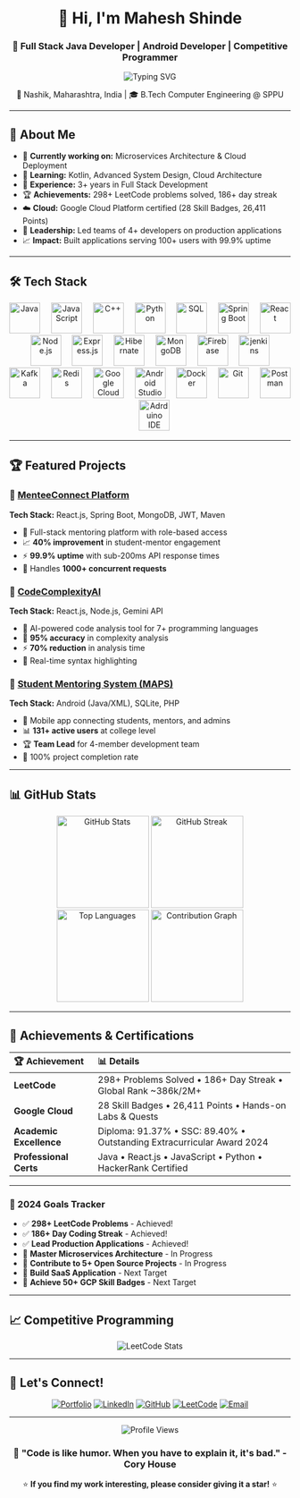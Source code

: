 <div align="center">
  <h1>👋 Hi, I'm Mahesh Shinde</h1>
  <h3>🚀 Full Stack Java Developer | Android Developer | Competitive Programmer</h3>
  
  <p>
    <img src="https://readme-typing-svg.herokuapp.com?font=Fira+Code&pause=1000&color=2196F3&center=true&vCenter=true&width=435&lines=Full+Stack+Java+Developer;Android+Application+Developer;Competitive+Programmer;3%2B+Years+Experience;Always+Learning+New+Technologies" alt="Typing SVG" />
  </p>
  
  <p>
    📍 Nashik, Maharashtra, India | 🎓 B.Tech Computer Engineering @ SPPU
  </p>
</div>

---

## 🚀 About Me

- 🔭 **Currently working on:** Microservices Architecture & Cloud Deployment
- 🌱 **Learning:** Kotlin, Advanced System Design, Cloud Architecture
- 💼 **Experience:** 3+ years in Full Stack Development
- 🏆 **Achievements:** 298+ LeetCode problems solved, 186+ day streak
- ☁️ **Cloud:** Google Cloud Platform certified (28 Skill Badges, 26,411 Points)
- 👥 **Leadership:** Led teams of 4+ developers on production applications
- 📈 **Impact:** Built applications serving 100+ users with 99.9% uptime

---

## 🛠️ Tech Stack

<p align="center">
  <img src="https://skillicons.dev/icons?i=java" alt="Java" width="55" height="55"/> &nbsp;&nbsp;&nbsp;
  <img src="https://skillicons.dev/icons?i=js" alt="JavaScript" width="55" height="55"/> &nbsp;&nbsp;&nbsp;
  <img src="https://skillicons.dev/icons?i=cpp" alt="C++" width="55" height="55"/> &nbsp;&nbsp;&nbsp;
  <img src="https://skillicons.dev/icons?i=python" alt="Python" width="55" height="55"/> &nbsp;&nbsp;&nbsp;
  <img src="https://skillicons.dev/icons?i=mysql" alt="SQL" width="55" height="55"/> &nbsp;&nbsp;&nbsp;
  <img src="https://skillicons.dev/icons?i=spring" alt="Spring Boot" width="55" height="55"/> &nbsp;&nbsp;&nbsp;
  <img src="https://skillicons.dev/icons?i=react" alt="React" width="55" height="55"/> &nbsp;&nbsp;&nbsp;
  <img src="https://skillicons.dev/icons?i=nodejs" alt="Node.js" width="55" height="55"/> &nbsp;&nbsp;&nbsp;
  <img src="https://skillicons.dev/icons?i=express" alt="Express.js" width="55" height="55"/> &nbsp;&nbsp;&nbsp;
  <img src="https://skillicons.dev/icons?i=hibernate" alt="Hibernate" width="55" height="55"/> &nbsp;&nbsp;&nbsp;
  <img src="https://skillicons.dev/icons?i=mongodb" alt="MongoDB" width="55" height="55"/> &nbsp;&nbsp;&nbsp;
  <img src="https://skillicons.dev/icons?i=firebase" alt="Firebase" width="55" height="55"/> &nbsp;&nbsp;&nbsp;
  <img src="https://skillicons.dev/icons?i=jenkins" alt="jenkins" width="55" height="55"/> &nbsp;&nbsp;&nbsp;
  <img src="https://skillicons.dev/icons?i=kafka" alt="Kafka" width="55" height="55"/> &nbsp;&nbsp;&nbsp;
  <img src="https://skillicons.dev/icons?i=redis" alt="Redis" width="55" height="55"/> &nbsp;&nbsp;&nbsp;
  <img src="https://skillicons.dev/icons?i=gcp" alt="Google Cloud" width="55" height="55"/> &nbsp;&nbsp;&nbsp;
  <img src="https://skillicons.dev/icons?i=androidstudio" alt="Android Studio" width="55" height="55"/> &nbsp;&nbsp;&nbsp;
  <img src="https://skillicons.dev/icons?i=docker" alt="Docker" width="55" height="55"/> &nbsp;&nbsp;&nbsp;
  <img src="https://skillicons.dev/icons?i=git" alt="Git" width="55" height="55"/> &nbsp;&nbsp;&nbsp;
  <img src="https://skillicons.dev/icons?i=postman" alt="Postman" width="55" height="55"/>  &nbsp;&nbsp;&nbsp;
  <img src="https://skillicons.dev/icons?i=arduino" alt="Adrduino IDE" width="55" height="55"/>
</p>


---

## 🏆 Featured Projects

### 🌟 [MenteeConnect Platform](https://github.com/maheshshinde9100)
**Tech Stack:** React.js, Spring Boot, MongoDB, JWT, Maven
- 🚀 Full-stack mentoring platform with role-based access
- 📈 **40% improvement** in student-mentor engagement
- ⚡ **99.9% uptime** with sub-200ms API response times
- 🔧 Handles **1000+ concurrent requests**

### 🤖 [CodeComplexityAI](https://github.com/maheshshinde9100)
**Tech Stack:** React.js, Node.js, Gemini API
- 🧠 AI-powered code analysis tool for 7+ programming languages
- 🎯 **95% accuracy** in complexity analysis
- ⚡ **70% reduction** in analysis time
- 🎨 Real-time syntax highlighting

### 📱 [Student Mentoring System (MAPS)](https://github.com/maheshshinde9100)
**Tech Stack:** Android (Java/XML), SQLite, PHP
- 👥 Mobile app connecting students, mentors, and admins
- 📊 **131+ active users** at college level
- 🏆 **Team Lead** for 4-member development team
- 🎯 100% project completion rate

---

## 📊 GitHub Stats

<div align="center">
  <img src="https://github-readme-stats.vercel.app/api?username=maheshshinde9100&show_icons=true&theme=tokyonight&hide_border=true&count_private=true" alt="GitHub Stats" height="165"/>
  <img src="https://github-readme-streak-stats.herokuapp.com/?user=maheshshinde9100&theme=tokyonight&hide_border=true" alt="GitHub Streak" height="165"/>
</div>

<div align="center">
  <img src="https://github-readme-stats.vercel.app/api/top-langs/?username=maheshshinde9100&layout=compact&theme=tokyonight&hide_border=true" alt="Top Languages" height="165"/>
  <img src="https://github-readme-activity-graph.vercel.app/graph?username=maheshshinde9100&theme=tokyo-night&hide_border=true&area=true" alt="Contribution Graph" height="165"/>
</div>

---

## 🏅 Achievements & Certifications

<div align="center">

| 🏆 Achievement | 📊 Details |
|:---|:---|
| **LeetCode** | 298+ Problems Solved • 186+ Day Streak • Global Rank ~386k/2M+ |
| **Google Cloud** | 28 Skill Badges • 26,411 Points • Hands-on Labs & Quests |
| **Academic Excellence** | Diploma: 91.37% • SSC: 89.40% • Outstanding Extracurricular Award 2024 |
| **Professional Certs** | Java • React.js • JavaScript • Python • HackerRank Certified |

</div>

---
<!--
## 🎯 Current Focus & Vision

<div align="center">

### 🚀 What I'm Building Right Now

\`\`\`javascript
const currentJourney = {
    architecture: {
        focus: "Microservices & Distributed Systems",
        goal: "Building scalable, fault-tolerant applications",
        impact: "Designing systems that handle millions of requests"
    },
    
    cloud: {
        focus: "Advanced Cloud Deployment Strategies",
        platforms: ["Google Cloud Platform", "AWS", "Docker"],
        achievement: "28 GCP Skill Badges & Growing"
    },
    
    openSource: {
        focus: "Contributing to Developer Community",
        mission: "Sharing knowledge through code & mentorship",
        projects: ["MenteeConnect", "CodeComplexityAI", "More Coming..."]
    },
    
    learning: {
        next: ["Kotlin Mastery", "System Design Patterns", "Cloud Architecture"],
        philosophy: "Every bug is a lesson, every feature is growth",
        motto: "Code with purpose, build with passion! 🔥"
    }
};

// My Developer DNA
const maheshDNA = {
    passion: "Solving complex problems with elegant solutions",
    strength: "Full-stack thinking with attention to detail",
    superpower: "Turning ideas into production-ready applications",
    mission: "Creating technology that makes a difference"
};
\`\`\`

</div> -->

### 🎯 2024 Goals Tracker
- ✅ **298+ LeetCode Problems** - Achieved!
- ✅ **186+ Day Coding Streak** - Achieved!
- ✅ **Lead Production Applications** - Achieved!
- 🔄 **Master Microservices Architecture** - In Progress
- 🔄 **Contribute to 5+ Open Source Projects** - In Progress
- 🎯 **Build SaaS Application** - Next Target
- 🎯 **Achieve 50+ GCP Skill Badges** - Next Target

---

## 📈 Competitive Programming

<div align="center">
  <img src="https://leetcard.jacoblin.cool/code-with-mahesh?theme=dark&font=Sunflower&ext=heatmap" alt="LeetCode Stats"/>
</div>

---

## 🤝 Let's Connect!

<div align="center">
  
[![Portfolio](https://img.shields.io/badge/Portfolio-FF5722?style=for-the-badge&logo=google-chrome&logoColor=white)](https://maheshshinde-dev.vercel.app)
[![LinkedIn](https://img.shields.io/badge/LinkedIn-0077B5?style=for-the-badge&logo=linkedin&logoColor=white)](https://linkedin.com/in/maheshshinde9100)
[![GitHub](https://img.shields.io/badge/GitHub-100000?style=for-the-badge&logo=github&logoColor=white)](https://github.com/maheshshinde9100)
[![LeetCode](https://img.shields.io/badge/LeetCode-FFA116?style=for-the-badge&logo=leetcode&logoColor=black)](https://leetcode.com/code-with-mahesh)
[![Email](https://img.shields.io/badge/Email-D14836?style=for-the-badge&logo=gmail&logoColor=white)](mailto:maheshshinde9100@gmail.com)

</div>

---

<div align="center">
  <img src="https://komarev.com/ghpvc/?username=coder-mahi&color=blueviolet&style=for-the-badge&label=Profile+Views" alt="Profile Views"/>
  
  <h3>💫 "Code is like humor. When you have to explain it, it's bad." - Cory House</h3>
  
  ⭐ **If you find my work interesting, please consider giving it a star!** ⭐
</div>
